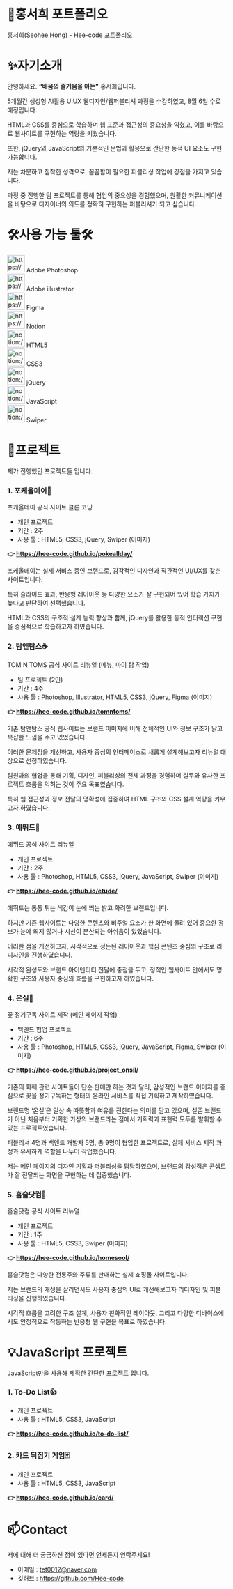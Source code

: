 # 📄홍서희 포트폴리오
홍서희(Seohee Hong) - Hee-code 포트폴리오


# ✨자기소개
안녕하세요. **“배움의 즐거움을 아는”** 홍서희입니다.

5개월간 생성형 AI활용 UIUX 웹디자인/웹퍼블리셔 과정을 수강하였고, 8월 6일 수료 예정입니다.

HTML과 CSS를 중심으로 학습하며 웹 표준과 접근성의 중요성을 익혔고, 이를 바탕으로 웹사이트를 구현하는 역량을 키웠습니다.

또한, jQuery와 JavaScript의 기본적인 문법과 활용으로 간단한 동적 UI 요소도 구현 가능합니다.

저는 차분하고 침착한 성격으로, 꼼꼼함이 필요한 퍼블리싱 작업에 강점을 가지고 있습니다.

과정 중 진행한 팀 프로젝트를 통해 협업의 중요성을 경험했으며, 원활한 커뮤니케이션을 바탕으로 디자이너의 의도를 정확히 구현하는 퍼블리셔가 되고 싶습니다.


# 🛠사용 가능 툴🛠
<aside>
<img src="https://prod-files-secure.s3.us-west-2.amazonaws.com/ff4b8b28-a54e-4beb-a320-d534b2894a3b/6a8e0b92-ab55-4a18-a3c8-c9c2b4fda08e/1200px-Adobe_Photoshop_CC_icon.svg.png" alt="https://prod-files-secure.s3.us-west-2.amazonaws.com/ff4b8b28-a54e-4beb-a320-d534b2894a3b/6a8e0b92-ab55-4a18-a3c8-c9c2b4fda08e/1200px-Adobe_Photoshop_CC_icon.svg.png" width="40px" /> Adobe Photoshop

</aside>

<aside>
<img src="https://prod-files-secure.s3.us-west-2.amazonaws.com/ff4b8b28-a54e-4beb-a320-d534b2894a3b/08283d1e-6731-479f-bd2f-72f1146912fc/741cb5ff6ea9b1daed3d1ba974fdfd0379de9d7624e30e1ea41078744d020adada37b6d5f76206c431c28850b74da8b96c7cc5a74f5106ab87f2c57aa2bfe51ff5a9d2b563e28a1ad80ab667edaf603523af515212fbb0d905ddc0db34d56c42.png" alt="https://prod-files-secure.s3.us-west-2.amazonaws.com/ff4b8b28-a54e-4beb-a320-d534b2894a3b/08283d1e-6731-479f-bd2f-72f1146912fc/741cb5ff6ea9b1daed3d1ba974fdfd0379de9d7624e30e1ea41078744d020adada37b6d5f76206c431c28850b74da8b96c7cc5a74f5106ab87f2c57aa2bfe51ff5a9d2b563e28a1ad80ab667edaf603523af515212fbb0d905ddc0db34d56c42.png" width="40px" /> Adobe illustrator

</aside>

<aside>
<img src="https://prod-files-secure.s3.us-west-2.amazonaws.com/ff4b8b28-a54e-4beb-a320-d534b2894a3b/8376e09e-2d54-4c88-91e9-48fd37b28843/5968705.png" alt="https://prod-files-secure.s3.us-west-2.amazonaws.com/ff4b8b28-a54e-4beb-a320-d534b2894a3b/8376e09e-2d54-4c88-91e9-48fd37b28843/5968705.png" width="40px" /> Figma

</aside>

<aside>
<img src="https://prod-files-secure.s3.us-west-2.amazonaws.com/ff4b8b28-a54e-4beb-a320-d534b2894a3b/f7073881-12c7-4e48-aefd-d91aef3858a0/notion.png" alt="https://prod-files-secure.s3.us-west-2.amazonaws.com/ff4b8b28-a54e-4beb-a320-d534b2894a3b/f7073881-12c7-4e48-aefd-d91aef3858a0/notion.png" width="40px" /> Notion

</aside>

<aside>
<img src="notion://custom_emoji/f2d423e4-e0e3-81fe-83e2-00039c8da109/22b423e4-e0e3-8002-a9b3-007a8f3f5dff" alt="notion://custom_emoji/f2d423e4-e0e3-81fe-83e2-00039c8da109/22b423e4-e0e3-8002-a9b3-007a8f3f5dff" width="40px" /> HTML5

</aside>

<aside>
<img src="notion://custom_emoji/f2d423e4-e0e3-81fe-83e2-00039c8da109/22b423e4-e0e3-8031-a4dd-007a3876cec8" alt="notion://custom_emoji/f2d423e4-e0e3-81fe-83e2-00039c8da109/22b423e4-e0e3-8031-a4dd-007a3876cec8" width="40px" /> CSS3

</aside>

<aside>
<img src="notion://custom_emoji/f2d423e4-e0e3-81fe-83e2-00039c8da109/22b423e4-e0e3-8031-8981-007a5de28e7f" alt="notion://custom_emoji/f2d423e4-e0e3-81fe-83e2-00039c8da109/22b423e4-e0e3-8031-8981-007a5de28e7f" width="40px" /> jQuery

</aside>

<aside>
<img src="notion://custom_emoji/f2d423e4-e0e3-81fe-83e2-00039c8da109/22b423e4-e0e3-8055-9e87-007a5ee2c03b" alt="notion://custom_emoji/f2d423e4-e0e3-81fe-83e2-00039c8da109/22b423e4-e0e3-8055-9e87-007a5ee2c03b" width="40px" /> JavaScript

</aside>

<aside>
<img src="notion://custom_emoji/f2d423e4-e0e3-81fe-83e2-00039c8da109/22c423e4-e0e3-8057-9613-007a116c3d73" alt="notion://custom_emoji/f2d423e4-e0e3-81fe-83e2-00039c8da109/22c423e4-e0e3-8057-9613-007a116c3d73" width="40px" /> Swiper

</aside>


# 📝프로젝트
제가 진행했던 프로젝트들 입니다.


### 1. 포케올데이🥗
포케올데이 공식 사이트 클론 코딩
- 개인 프로젝트
- 기간 : 2주
- 사용 툴 : HTML5, CSS3, jQuery, Swiper
(이미지)

**👉 https://hee-code.github.io/pokeallday/**
  
포케올데이는 실제 서비스 중인 브랜드로, 감각적인 디자인과 직관적인 UI/UX를 갖춘 사이트입니다.

특히 슬라이드 효과, 반응형 레이아웃 등 다양한 요소가 잘 구현되어 있어 학습 가치가 높다고 판단하여 선택했습니다.

HTML과 CSS의 구조적 설계 능력 향상과 함께, jQuery를 활용한 동적 인터랙션 구현을 중심적으로 학습하고자 하였습니다.


### 2. 탐앤탐스☕
TOM N TOMS 공식 사이트 리뉴얼 (메뉴, 마이 탐 작업)
- 팀 프로젝트 (2인)
- 기간 : 4주
- 사용 툴 : Photoshop, Illustrator, HTML5, CSS3, jQuery, Figma
(이미지)

**👉 https://hee-code.github.io/tomntoms/**

기존 탐앤탐스 공식 웹사이트는 브랜드 이미지에 비해 전체적인 UI와 정보 구조가 낡고 복잡한 느낌을 주고 있었습니다.

이러한 문제점을 개선하고, 사용자 중심의 인터페이스로 새롭게 설계해보고자 리뉴얼 대상으로 선정하였습니다.

팀원과의 협업을 통해 기획, 디자인, 퍼블리싱의 전체 과정을 경험하며 실무와 유사한 프로젝트 흐름을 익히는 것이 주요 목표였습니다.

특히 웹 접근성과 정보 전달의 명확성에 집중하여 HTML 구조와 CSS 설계 역량을 키우고자 하였습니다.


### 3. 에뛰드💄
에뛰드 공식 사이트 리뉴얼
- 개인 프로젝트
- 기간 : 2주
- 사용 툴 : Photoshop, HTML5, CSS3, jQuery, JavaScript, Swiper
(이미지)

**👉 https://hee-code.github.io/etude/**

에뛰드는 통통 튀는 색감이 눈에 띄는 밝고 화려한 브랜드입니다.

하지만 기존 웹사이트는 다양한 콘텐츠와 비주얼 요소가 한 화면에 몰려 있어 중요한 정보가 눈에 띄지 않거나 시선이 분산되는 아쉬움이 있었습니다.

이러한 점을 개선하고자, 시각적으로 정돈된 레이아웃과 핵심 콘텐츠 중심의 구조로 리디자인을 진행하였습니다.

시각적 완성도와 브랜드 아이덴티티 전달에 중점을 두고, 정적인 웹사이트 안에서도 명확한 구조와 사용자 중심의 흐름을 구현하고자 하였습니다.


### 4. 온실💐
꽃 정기구독 사이트 제작 (메인 페이지 작업)
- 백엔드 협업 프로젝트
- 기간 : 6주
- 사용 툴 : Photoshop, HTML5, CSS3, jQuery, JavaScript, Figma, Swiper
(이미지)

**👉 https://hee-code.github.io/project_onsil/**

기존의 화훼 관련 사이트들이 단순 판매만 하는 것과 달리, 감성적인 브랜드 이미지를 중심으로 꽃을 정기구독하는 형태의 온라인 서비스를 직접 기획하고 제작하였습니다.

브랜드명 ‘온실’은 일상 속 따뜻함과 여유를 전한다는 의미를 담고 있으며, 실존 브랜드가 아닌 처음부터 기획한 가상의 브랜드라는 점에서 기획력과 표현력 모두를 발휘할 수 있는 프로젝트였습니다.

퍼블리셔 4명과 백엔드 개발자 5명, 총 9명이 협업한 프로젝트로, 실제 서비스 제작 과정과 유사하게 역할을 나누어 작업했습니다.

저는 메인 페이지의 디자인 기획과 퍼블리싱을 담당하였으며, 브랜드의 감성적은 콘셉트가 잘 전달되는 화면을 구현하는 데 집중했습니다.


### 5. 홈술닷컴🍺
홈술닷컴 공식 사이트 리뉴얼
- 개인 프로젝트
- 기간 : 1주
- 사용 툴 : HTML5, CSS3, Swiper
(이미지)

**👉 https://hee-code.github.io/homesool/**

홈술닷컴은 다양한 전통주와 주류를 판매하는 실제 쇼핑몰 사이트입니다.

저는 브랜드의 개성을 살리면서도 사용자 중심의 UI로 개선해보고자 리디자인 및 퍼블리싱을 진행하였습니다.

시각적 흐름을 고려한 구조 설계, 사용자 친화적인 레이아웃, 그리고 다양한 디바이스에서도 안정적으로 작동하는 반응형 웹 구현을 목표로 하였습니다.


# 💡JavaScript 프로젝트
JavaScript만을 사용해 제작한 간단한 프로젝트 입니다.

### 1. To-Do List👍
- 개인 프로젝트
- 사용 툴 : HTML5, CSS3, JavaScript
  
**👉 https://hee-code.github.io/to-do-list/**

### 2. 카드 뒤집기 게임🃏
- 개인 프로젝트
- 사용 툴 : HTML5, CSS3, JavaScript
  
**👉 https://hee-code.github.io/card/**


# 📫Contact
저에 대해 더 궁금하신 점이 있다면 언제든지 연락주세요!

- 이메일 : tet0012@naver.com
- 깃허브 : https://github.com/Hee-code
